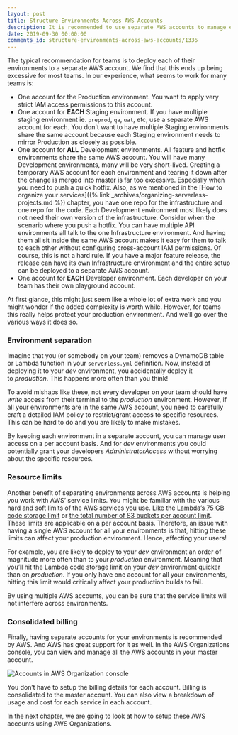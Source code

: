 ```yaml
---
layout: post
title: Structure Environments Across AWS Accounts
description: It is recommended to use separate AWS accounts to manage environments in your serverless app. It helps you keep your environments separate while allowing you to better deal with resource limits.
date: 2019-09-30 00:00:00
comments_id: structure-environments-across-aws-accounts/1336
---
```


The typical recommendation for teams is to deploy each of their environments to a separate AWS account. We find that this ends up being excessive for most teams. In our experience, what seems to work for many teams is:

- One account for the Production environment. You want to apply very strict IAM access permissions to this account.
- One account for **EACH** Staging environment. If you have multiple staging environment ie. `preprod`, `qa`, `uat`, etc, use a separate AWS account for each. You don't want to have multiple Staging environments share the same account because each Staging environment needs to mirror Production as closely as possible.
- One account for **ALL** Development environments. All feature and hotfix environments share the same AWS account. You will have many Development environments, many will be very short-lived. Creating a temporary AWS account for each environment and tearing it down after the change is merged into master is far too excessive. Especially when you need to push a quick hotfix. Also, as we mentioned in the [How to organize your services]({% link _archives/organizing-serverless-projects.md %}) chapter, you have one repo for the infrastructure and one repo for the code. Each Development environment most likely does not need their own version of the infrastructure. Consider when the scenario where you push a hotfix. You can have multiple API environments all talk to the one Infrastructure environment. And having them all sit inside the same AWS account makes it easy for them to talk to each other without configuring cross-account IAM permissions. Of course, this is not a hard rule. If you have a major feature release, the release can have its own Infrastructure environment and the entire setup can be deployed to a separate AWS account.
- One account for **EACH** Developer environment. Each developer on your team has their own playground account.

At first glance, this might just seem like a whole lot of extra work and you might wonder if the added complexity is worth while. However, for teams this really helps protect your production environment. And we’ll go over the various ways it does so.

### Environment separation

Imagine that you (or somebody on your team) removes a DynamoDB table or Lambda function in your `serverless.yml` definition. Now, instead of deploying it to your _dev_ environment, you accidentally deploy it to _production_. This happens more often than you think!

To avoid mishaps like these, not every developer on your team should have _write_ access from their terminal to the _production_ environment. However, if all your environments are in the same AWS account, you need to carefully craft a detailed IAM policy to restrict/grant access to specific resources. This can be hard to do and you are likely to make mistakes.

By keeping each environment in a separate account, you can manage user access on a per account basis. And for _dev_ environments you could potentially grant your developers _AdministratorAccess_ without worrying about the specific resources.

### Resource limits

Another benefit of separating environments across AWS accounts is helping you work with AWS’ service limits. You might be familiar with the various hard and soft limits of the AWS services you use. Like the [Lambda’s 75 GB code storage limit](https://docs.aws.amazon.com/lambda/latest/dg/limits.html) or [the total number of S3 buckets per account limit](https://docs.aws.amazon.com/AmazonS3/latest/dev/BucketRestrictions.html). These limits are applicable on a per account basis. Therefore, an issue with having a single AWS account for all your environments is that, hitting these limits can affect your production environment. Hence, affecting your users!

For example, you are likely to deploy to your _dev_ environment an order of magnitude more often than to your _production_ environment. Meaning that you’ll hit the Lambda code storage limit on your _dev_ environment quicker than on _production_. If you only have one account for all your environments, hitting this limit would critically affect your production builds to fail.

By using multiple AWS accounts, you can be sure that the service limits will not interfere across environments.

### Consolidated billing

Finally, having separate accounts for your environments is recommended by AWS. And AWS has great support for it as well. In the AWS Organizations console, you can view and manage all the AWS accounts in your master account.

![Accounts in AWS Organization console](/assets/best-practices/structure-environments-across-aws-accounts/accounts-in-aws-organizations-console.png)

You don’t have to setup the billing details for each account. Billing is consolidated to the master account. You can also view a breakdown of usage and cost for each service in each account.

In the next chapter, we are going to look at how to setup these AWS accounts using AWS Organizations.
